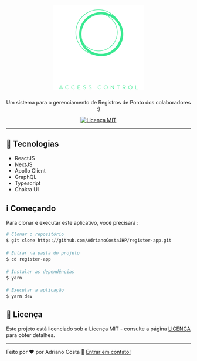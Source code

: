 <h1 align = "center">
<br>
  <img src = "public/assets/bg_register.svg" alt = "Register" width = "250">
<br>
</h1>

<p align = "center"> Um sistema para o gerenciamento de Registros de Ponto dos colaboradores :) </p>

<p align = "center">
  <a href="https://opensource.org/licenses/MIT">
    <img src = "https://img.shields.io/badge/License-MIT-blue.svg" alt = "Licença MIT">
  </a>
</p>

<hr />

## :rocket: Tecnologias
[//]: # (Adicione os recursos do seu projeto aqui :)

- ReactJS
- NextJS
- Apollo Client 
- GraphQL
- Typescript 
- Chakra UI



## :information_source:  Começando

Para clonar e executar este aplicativo, você precisará :

```bash
# Clonar o repositório
$ git clone https://github.com/AdrianoCostaJHP/register-app.git

# Entrar na pasta do projeto 
$ cd register-app

# Instalar as dependências 
$ yarn

# Executar a aplicação 
$ yarn dev
```


## :page_facing_up: Licença

Este projeto está licenciado sob a Licença MIT - consulte a página [LICENÇA](https://opensource.org/licenses/MIT) para obter detalhes.

---

Feito por ♥ por Adriano Costa :wave: [Entrar em contato!](https://www.linkedin.com/in/adriano-costa-101395141/)
